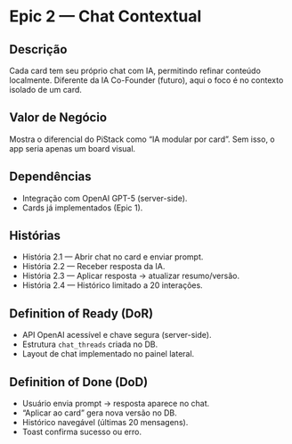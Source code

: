 # Epic 2 — Chat Contextual

## Descrição
Cada card tem seu próprio chat com IA, permitindo refinar conteúdo localmente. Diferente da IA Co-Founder (futuro), aqui o foco é no contexto isolado de um card.

## Valor de Negócio
Mostra o diferencial do PiStack como “IA modular por card”. Sem isso, o app seria apenas um board visual.

## Dependências
- Integração com OpenAI GPT-5 (server-side).
- Cards já implementados (Epic 1).

## Histórias
- História 2.1 — Abrir chat no card e enviar prompt.
- História 2.2 — Receber resposta da IA.
- História 2.3 — Aplicar resposta → atualizar resumo/versão.
- História 2.4 — Histórico limitado a 20 interações.

## Definition of Ready (DoR)
- API OpenAI acessível e chave segura (server-side).
- Estrutura `chat_threads` criada no DB.
- Layout de chat implementado no painel lateral.

## Definition of Done (DoD)
- Usuário envia prompt → resposta aparece no chat.
- “Aplicar ao card” gera nova versão no DB.
- Histórico navegável (últimas 20 mensagens).
- Toast confirma sucesso ou erro.
